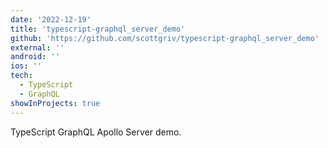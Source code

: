 ```yaml
---
date: '2022-12-19'
title: 'typescript-graphql_server_demo'
github: 'https://github.com/scottgriv/typescript-graphql_server_demo'
external: ''
android: ''
ios: ''
tech:
  - TypeScript
  - GraphQL
showInProjects: true
---
```


TypeScript GraphQL Apollo Server demo.
